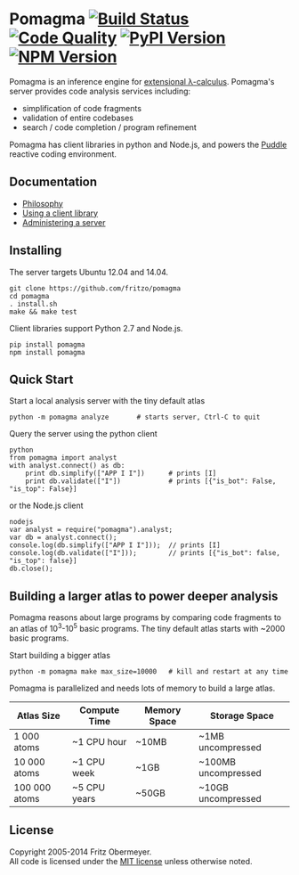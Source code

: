 # Pomagma [![Build Status](https://travis-ci.org/fritzo/pomagma.svg?branch=master)](https://travis-ci.org/fritzo/pomagma) [![Code Quality](http://img.shields.io/scrutinizer/g/fritzo/pomagma.svg)](https://scrutinizer-ci.com/g/fritzo/pomagma) [![PyPI Version](https://badge.fury.io/py/pomagma.svg)](https://pypi.python.org/pypi/pomagma) [![NPM Version](https://badge.fury.io/js/pomagma.svg)](https://badge.fury.io/js/pomagma)

Pomagma is an inference engine for
[extensional &lambda;-calculus](/doc/philosophy.md).
Pomagma's server provides code analysis services including:

* simplification of code fragments
* validation of entire codebases
* search / code completion / program refinement

Pomagma has client libraries in python and Node.js, and powers the
[Puddle](https://github.com/fritzo/puddle) reactive coding environment.

## Documentation

* [Philosophy](/doc/philosophy.md)
* [Using a client library](/doc/client.md)
* [Administering a server](/doc/server.md)

## Installing

The server targets Ubuntu 12.04 and 14.04.

    git clone https://github.com/fritzo/pomagma
    cd pomagma
    . install.sh
    make && make test

Client libraries support Python 2.7 and Node.js.

    pip install pomagma
    npm install pomagma

## Quick Start

Start a local analysis server with the tiny default atlas

    python -m pomagma analyze       # starts server, Ctrl-C to quit

Query the server using the python client

    python
    from pomagma import analyst
    with analyst.connect() as db:
        print db.simplify(["APP I I"])      # prints [I]
        print db.validate(["I"])            # prints [{"is_bot": False, "is_top": False}]

or the Node.js client

    nodejs
    var analyst = require("pomagma").analyst;
    var db = analyst.connect();
    console.log(db.simplify(["APP I I"]));  // prints [I]
    console.log(db.validate(["I"]));        // prints [{"is_bot": false, "is_top": false}]
    db.close();

## Building a larger atlas to power deeper analysis

Pomagma reasons about large programs by comparing code fragments
to an atlas of 10<sup>3</sup>-10<sup>5</sup> basic programs.
The tiny default atlas starts with ~2000 basic programs.

Start building a bigger atlas

    python -m pomagma make max_size=10000   # kill and restart at any time

Pomagma is parallelized and needs lots of memory to build a large atlas.

| Atlas Size    | Compute Time | Memory Space | Storage Space        |
|---------------|--------------|--------------|----------------------|
| 1 000 atoms   | ~1 CPU hour  | ~10MB        | ~1MB uncompressed    |
| 10 000 atoms  | ~1 CPU week  | ~1GB         | ~100MB uncompressed  |
| 100 000 atoms | ~5 CPU years | ~50GB        | ~10GB uncompressed   |

## License

Copyright 2005-2014 Fritz Obermeyer.<br/>
All code is licensed under the [MIT license](/LICENSE) unless otherwise noted.
